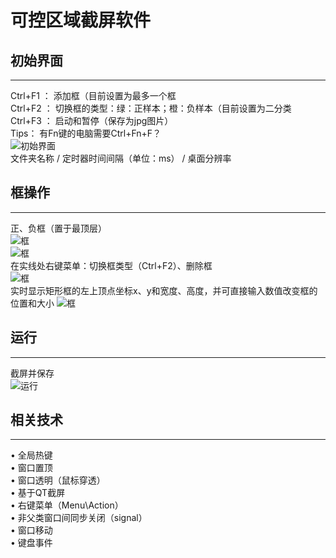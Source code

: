# 可控区域截屏软件<br>

## 初始界面
---
Ctrl+F1 ： 添加框（目前设置为最多一个框<br>
Ctrl+F2 ： 切换框的类型：绿：正样本；橙：负样本（目前设置为二分类<br>
Ctrl+F3 ： 启动和暂停（保存为jpg图片）<br>
Tips： 有Fn键的电脑需要Ctrl+Fn+F？ <br>
![初始界面](https://github.com/sustcpengyubin/QtExample/blob/master/ScreenShot/images/origin.png)  
文件夹名称 / 定时器时间间隔（单位：ms） / 桌面分辨率<br>
## 框操作
---
正、负框（置于最顶层）<br>
![框](https://github.com/sustcpengyubin/QtExample/blob/master/ScreenShot/images/positive.png)  
![框](https://github.com/sustcpengyubin/QtExample/blob/master/ScreenShot/images/negative.png)  
在实线处右键菜单：切换框类型（Ctrl+F2）、删除框<br>
![框](https://github.com/sustcpengyubin/QtExample/blob/master/ScreenShot/images/menu.png)  
实时显示矩形框的左上顶点坐标x、y和宽度、高度，并可直接输入数值改变框的位置和大小
![框](https://github.com/sustcpengyubin/QtExample/blob/master/ScreenShot/images/valueSet.jpg)  
## 运行
---
截屏并保存<br>
![运行](https://github.com/sustcpengyubin/QtExample/blob/master/ScreenShot/images/save.png)  

## 相关技术
---
•	全局热键<br>
•	窗口置顶<br>
•	窗口透明（鼠标穿透）<br>
•	基于QT截屏<br>
•	右键菜单（Menu\Action）<br>
•	非父类窗口间同步关闭（signal）<br>
•	窗口移动<br>
•	键盘事件<br>

